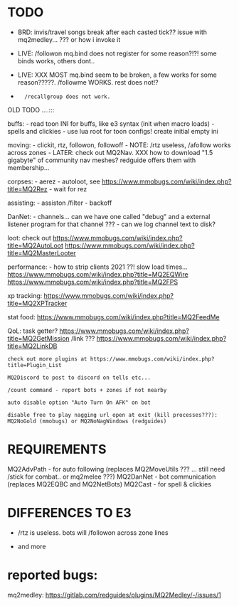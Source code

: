 # TODO

- BRD: invis/travel songs break after each casted tick??
    issue with mq2medley... ??? or how i invoke it

- LIVE: /followon mq.bind does not register for some reason?!?! some binds works, others dont..

- LIVE: XXX MOST mq.bind seem to be broken, a few works for some reason?????. /followme WORKS. rest does not!?
-       /recallgroup does not work.




OLD TODO ....:::


buffs:
    - read toon INI for buffs, like e3 syntax (init when macro loads)
    - spells and clickies
    - use lua root for toon configs! create initial empty ini


moving:
    - clickit, rtz, followon, followoff
    - NOTE: /rtz useless, /afollow works across zones
    - LATER: check out MQ2Nav. XXX how to download "1.5 gigabyte" of community nav meshes? redguide offers them with membership...


corpses:
    - aerez
    - autoloot, see https://www.mmobugs.com/wiki/index.php?title=MQ2Rez
    - wait for rez

assisting:
    - assiston /filter
    - backoff


DanNet:
    - channels... can we have one called "debug" and a external listener program for that channel ???
    - can we log channel text to disk?


loot:
    check out 
    https://www.mmobugs.com/wiki/index.php?title=MQ2AutoLoot
    https://www.mmobugs.com/wiki/index.php?title=MQ2MasterLooter


performance:
    - how to strip clients 2021 ??! slow load times...
    https://www.mmobugs.com/wiki/index.php?title=MQ2EQWire
    https://www.mmobugs.com/wiki/index.php?title=MQ2FPS


xp tracking:
    https://www.mmobugs.com/wiki/index.php?title=MQ2XPTracker

stat food:
    https://www.mmobugs.com/wiki/index.php?title=MQ2FeedMe


QoL:
    task getter? https://www.mmobugs.com/wiki/index.php?title=MQ2GetMission
    /link ???  https://www.mmobugs.com/wiki/index.php?title=MQ2LinkDB

    check out more plugins at https://www.mmobugs.com/wiki/index.php?title=Plugin_List

    MQ2Discord to post to discord on tells etc...

    /count command - report bots + zones if not nearby

    auto disable option "Auto Turn On AFK" on bot

    disable free to play nagging url open at exit (kill processes???): MQ2NoGold (mmobugs) or MQ2NoNagWindows (redguides)



# REQUIREMENTS

MQ2AdvPath - for auto following (replaces MQ2MoveUtils ??? ... still need /stick for combat.. or mq2melee ???)
MQ2DanNet - bot communication (replaces MQ2EQBC and MQ2NetBots)
MQ2Cast - for spell & clickies


# DIFFERENCES TO E3

+ /rtz is useless. bots will /followon across zone lines

+ and more


# reported bugs:
mq2medley: https://gitlab.com/redguides/plugins/MQ2Medley/-/issues/1

